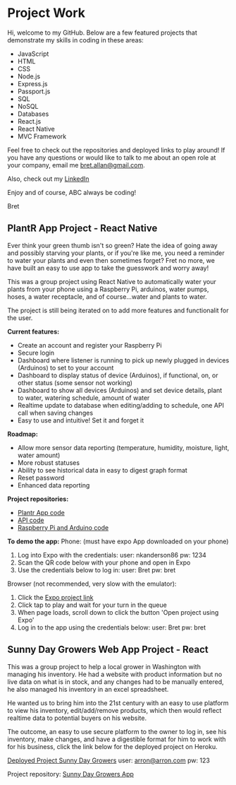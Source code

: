 # Project Work

Hi, welcome to my GitHub. Below are a few featured projects that demonstrate my skills in coding in these areas:
* JavaScript
* HTML
* CSS
* Node.js
* Express.js
* Passport.js
* SQL
* NoSQL
* Databases
* React.js
* React Native
* MVC Framework

Feel free to check out the repositories and deployed links to play around! If you have any questions or would like to talk to me about an open role at your company, email me [bret.allan@gmail.com](mailto:bret.allan@gmail.com?subject=[GitHub]%20You've%20got%20my%20attention).

Also, check out my [LinkedIn](https://www.linkedin.com/in/bretja/)

Enjoy and of course, ABC always be coding!

Bret

## PlantR App Project - React Native
Ever think your green thumb isn't so green? Hate the idea of going away and possibly starving your plants, or if you're like me, you need a reminder to water your plants and even then sometimes forget? Fret no more, we have built an easy to use app to take the guesswork and worry away! 

This was a group project using React Native to automatically water your plants from your phone using a Raspberry Pi, arduinos, water pumps, hoses, a water receptacle, and of course...water and plants to water.  

The project is still being iterated on to add more features and functionalit for the user. 

**Current features:**
* Create an account and register your Raspberry Pi
* Secure login 
* Dashboard where listener is running to pick up newly plugged in devices (Arduinos) to set to your account
* Dashboard to display status of device (Arduinos), if functional, on, or other status (some sensor not working)
* Dashboard to show all devices (Arduinos) and set device details, plant to water, watering schedule, amount of water
* Realtime update to database when editing/adding to schedule, one API call when saving changes
* Easy to use and intuitive! Set it and forget it

**Roadmap:**
* Allow more sensor data reporting (temperature, humidity, moisture, light, water amount)
* More robust statuses
* Ability to see historical data in easy to digest graph format
* Reset password
* Enhanced data reporting

**Project repositories:**
* [Plantr App code](https://github.com/nkanderson86/Plant-r)
* [API code](https://github.com/eblouin876/project-x-api)
* [Raspberry Pi and Arduino code](https://github.com/eblouin876/project-x-pi)

**To demo the app:**
Phone: (must have expo App downloaded on your phone) 
  1. Log into Expo with the credentials: 
      user: nkanderson86
      pw: 1234
  2. Scan the QR code below with your phone and open in Expo
  3. Use the credentials below to log in:
      user: Bret
      pw: bret
      
Browser (not recommended, very slow with the emulator): 
  1. Click the [Expo project link](https://expo.io/@nkanderson86/projectx)
  2. Click tap to play and wait for your turn in the queue
  3. When page loads, scroll down to click the button 'Open project using Expo'
  4. Log in to the app using the credentials below: 
      user: Bret
      pw: bret
  
## Sunny Day Growers Web App Project - React
This was a group project to help a local grower in Washington with managing his inventory. He had a website with product information but no live data on what is in stock, and any changes had to be manually entered, he also managed his inventory in an excel spreadsheet.

He wanted us to bring him into the 21st century with an easy to use platform to view his inventory, edit/add/remove products, which then would reflect realtime data to potential buyers on his website. 

The outcome, an easy to use secure platform to the owner to log in, see his inventory, make changes, and have a digestible format for him to work with for his business, click the link below for the deployed project on Heroku.

[Deployed Project Sunny Day Growers](https://sunny-day-growers.herokuapp.com/)
user: arron@arron.com
pw: 123

Project repository:
[Sunny Day Growers App](https://github.com/bretgithub/Sunny-Day)

